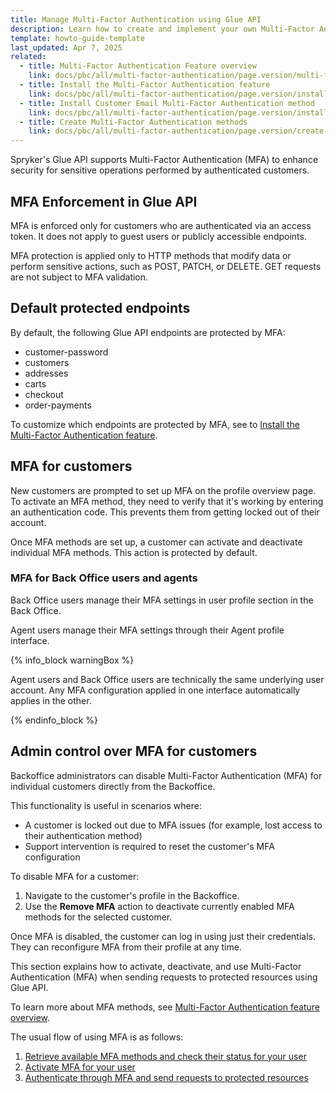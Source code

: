 ```yaml
---
title: Manage Multi-Factor Authentication using Glue API
description: Learn how to create and implement your own Multi-Factor Authentication method in Spryker.
template: howto-guide-template
last_updated: Apr 7, 2025
related:
  - title: Multi-Factor Authentication Feature overview
    link: docs/pbc/all/multi-factor-authentication/page.version/multi-factor-authentication.html
  - title: Install the Multi-Factor Authentication feature
    link: docs/pbc/all/multi-factor-authentication/page.version/install-multi-factor-authentication-feature.html
  - title: Install Customer Email Multi-Factor Authentication method
    link: docs/pbc/all/multi-factor-authentication/page.version/install-customer-email-multi-factor-authentication-method.html
  - title: Create Multi-Factor Authentication methods
    link: docs/pbc/all/multi-factor-authentication/page.version/create-multi-factor-authentication-methods.html
---
```



Spryker's Glue API supports Multi-Factor Authentication (MFA) to enhance security for sensitive operations performed by authenticated customers. 

## MFA Enforcement in Glue API

MFA is enforced only for customers who are authenticated via an access token. It does not apply to guest users or publicly accessible endpoints.

MFA protection is applied only to HTTP methods that modify data or perform sensitive actions, such as POST, PATCH, or DELETE. GET requests are not subject to MFA validation.

## Default protected endpoints

By default, the following Glue API endpoints are protected by MFA:
- customer-password
- customers
- addresses
- carts
- checkout
- order-payments

To customize which endpoints are protected by MFA, see to [Install the Multi-Factor Authentication feature](/docs/pbc/all/multi-factor-authentication/{{page.version}}/install-multi-factor-authentication-feature.html#configure-enabled-routes-and-forms).

## MFA for customers

New customers are prompted to set up MFA on the profile overview page. To activate an MFA method, they need to verify that it's working by entering an authentication code. This prevents them from getting locked out of their account.

Once MFA methods are set up, a customer can activate and deactivate individual MFA methods. This action is protected by default.

### MFA for Back Office users and agents

Back Office users manage their MFA settings in user profile section in the Back Office.

Agent users manage their MFA settings through their Agent profile interface.

{% info_block warningBox %}

Agent users and Back Office users are technically the same underlying user account. Any MFA configuration applied in one interface automatically applies in the other.

{% endinfo_block %}


## Admin control over MFA for customers

Backoffice administrators can disable Multi-Factor Authentication (MFA) for individual customers directly from the Backoffice.

This functionality is useful in scenarios where:
- A customer is locked out due to MFA issues (for example, lost access to their authentication method)
- Support intervention is required to reset the customer's MFA configuration

To disable MFA for a customer:
1. Navigate to the customer's profile in the Backoffice.
2. Use the **Remove MFA** action to deactivate currently enabled MFA methods for the selected customer.

Once MFA is disabled, the customer can log in using just their credentials. They can reconfigure MFA from their profile at any time.







This section explains how to activate, deactivate, and use Multi-Factor Authentication (MFA) when sending requests to protected resources using Glue API.

To learn more about MFA methods, see [Multi-Factor Authentication feature overview](/docs/pbc/all/multi-factor-authentication/{{page.version}}/multi-factor-authentication.html).


The usual flow of using MFA is as follows:

1. [Retrieve available MFA methods and check their status for your user](/docs/pbc/all/multi-factor-authentication/202505.0/manage-using-glue-api/glue-api-retrieve-mfa-methods.html)
2. [Activate MFA for your user](/docs/pbc/all/multi-factor-authentication/202505.0/glue-api-activate-and-deactivate-mfa.html)
3. [Authenticate through MFA and send requests to protected resources](/docs/pbc/all/multi-factor-authentication/202505.0/manage-using-glue-api/glue-api-authenticate-through-mfa.html)